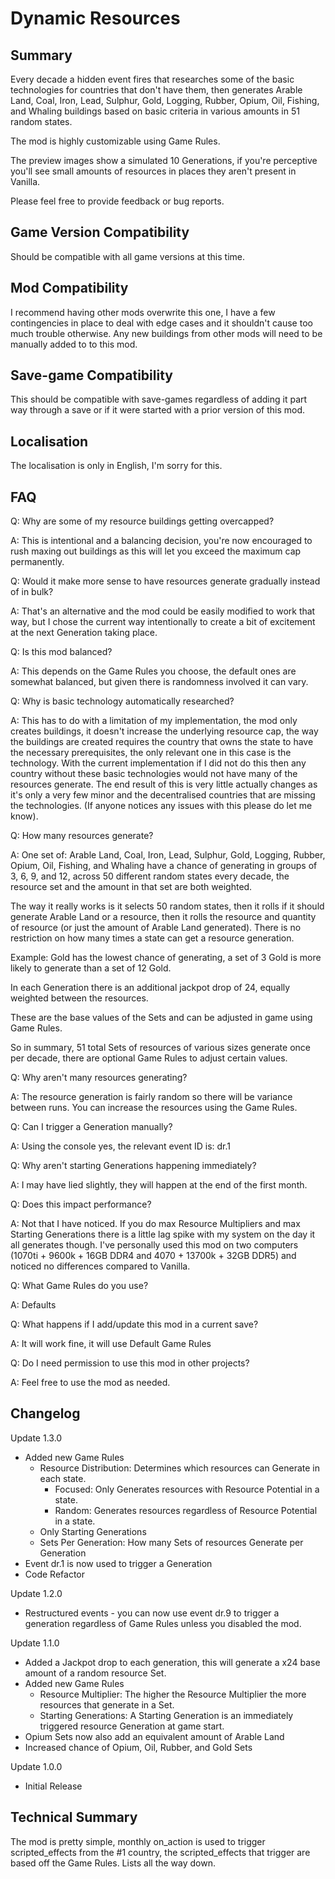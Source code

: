 # Dynamic Resources

## Summary

Every decade a hidden event fires that researches some of the basic technologies for countries that don't have them, then generates Arable Land, Coal, Iron, Lead, Sulphur, Gold, Logging, Rubber, Opium, Oil, Fishing, and Whaling buildings based on basic criteria in various amounts in 51 random states.

The mod is highly customizable using Game Rules.

The preview images show a simulated 10 Generations, if you're perceptive you'll see small amounts of resources in places they aren't present in Vanilla.

Please feel free to provide feedback or bug reports.

## Game Version Compatibility

Should be compatible with all game versions at this time.

## Mod Compatibility

I recommend having other mods overwrite this one, I have a few contingencies in place to deal with edge cases and it shouldn't cause too much trouble otherwise. Any new buildings from other mods will need to be manually added to to this mod.

## Save-game Compatibility

This should be compatible with save-games regardless of adding it part way through a save or if it were started with a prior version of this mod.

## Localisation

The localisation is only in English, I'm sorry for this.

## FAQ

Q: Why are some of my resource buildings getting overcapped?

A: This is intentional and a balancing decision, you're now encouraged to rush maxing out buildings as this will let you exceed the maximum cap permanently.

Q: Would it make more sense to have resources generate gradually instead of in bulk?

A: That's an alternative and the mod could be easily modified to work that way, but I chose the current way intentionally to create a bit of excitement at the next Generation taking place.

Q: Is this mod balanced?

A: This depends on the Game Rules you choose, the default ones are somewhat balanced, but given there is randomness involved it can vary.

Q: Why is basic technology automatically researched?

A: This has to do with a limitation of my implementation, the mod only creates buildings, it doesn't increase the underlying resource cap, the way the buildings are created requires the country that owns the state to have the necessary prerequisites, the only relevant one in this case is the technology. With the current implementation if I did not do this then any country without these basic technologies would not have many of the resources generate. The end result of this is very little actually changes as it's only a very few minor and the decentralised countries that are missing the technologies. (If anyone notices any issues with this please do let me know).

Q: How many resources generate?

A: One set of: Arable Land, Coal, Iron, Lead, Sulphur, Gold, Logging, Rubber, Opium, Oil, Fishing, and Whaling have a chance of generating in groups of 3, 6, 9, and 12, across 50 different random states every decade, the resource set and the amount in that set are both weighted.

The way it really works is it selects 50 random states, then it rolls if it should generate Arable Land or a resource, then it rolls the resource and quantity of resource (or just the amount of Arable Land generated). There is no restriction on how many times a state can get a resource generation.

Example: Gold has the lowest chance of generating, a set of 3 Gold is more likely to generate than a set of 12 Gold.

In each Generation there is an additional jackpot drop of 24, equally weighted between the resources.

These are the base values of the Sets and can be adjusted in game using Game Rules.

So in summary, 51 total Sets of resources of various sizes generate once per decade, there are optional Game Rules to adjust certain values.

Q: Why aren't many resources generating?

A: The resource generation is fairly random so there will be variance between runs. You can increase the resources using the Game Rules.

Q: Can I trigger a Generation manually?

A: Using the console yes, the relevant event ID is: dr.1

Q: Why aren't starting Generations happening immediately?

A: I may have lied slightly, they will happen at the end of the first month.

Q: Does this impact performance?

A: Not that I have noticed. If you do max Resource Multipliers and max Starting Generations there is a little lag spike with my system on the day it all generates though. I've personally used this mod on two computers (1070ti + 9600k + 16GB DDR4 and 4070 + 13700k + 32GB DDR5) and noticed no differences compared to Vanilla.

Q: What Game Rules do you use?

A: Defaults

Q: What happens if I add/update this mod in a current save?

A: It will work fine, it will use Default Game Rules

Q: Do I need permission to use this mod in other projects?

A: Feel free to use the mod as needed.

## Changelog

Update 1.3.0

- Added new Game Rules
	- Resource Distribution: Determines which resources can Generate in each state.
		- Focused: Only Generates resources with Resource Potential in a state.
		- Random: Generates resources regardless of Resource Potential in a state.
	- Only Starting Generations
	- Sets Per Generation: How many Sets of resources Generate per Generation
- Event dr.1 is now used to trigger a Generation
- Code Refactor

Update 1.2.0

- Restructured events - you can now use event dr.9 to trigger a generation regardless of Game Rules unless you disabled the mod.

Update 1.1.0

- Added a Jackpot drop to each generation, this will generate a x24 base amount of a random resource Set.
- Added new Game Rules
	- Resource Multiplier: The higher the Resource Multiplier the more resources that generate in a Set.
	- Starting Generations: A Starting Generation is an immediately triggered resource Generation at game start.
- Opium Sets now also add an equivalent amount of Arable Land
- Increased chance of Opium, Oil, Rubber, and Gold Sets

Update 1.0.0

- Initial Release

## Technical Summary

The mod is pretty simple, monthly on_action is used to trigger scripted_effects from the #1 country, the scripted_effects that trigger are based off the Game Rules. Lists all the way down.
